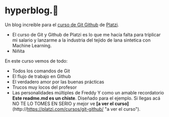 # hyperblog.💚
Un blog increible para el [curso de Git Github](http://https://platzi.com/cursos/git-github/ "curso de Git Github") de [Platzi](http://https://platzi.com/cursos/git-github/ "Platzi").
* El curso de Git y Github de Platzi es lo que me hacía falta para tríplicar mi salario y lanzarme a la industria del tejido de lana sintetica con Machine Learning.
* Niñita

En este curso vemos de todo:
* Todos los comandos de Git
* El flujo de trabajo en Github
* El verdadero amor por las buenas prácticas
* Trucos muy locos del profesor
* Las personalidades múltiples de Freddy
Y como un amable recordatorio **Este readme.md es un chiste**. Diseñado para el ejemplo. Si llegas acá NO TE LO TOMES EN SERIO y mejor ve **[a ver el curso]**(http://https://platzi.com/cursos/git-github/ "a ver el curso").